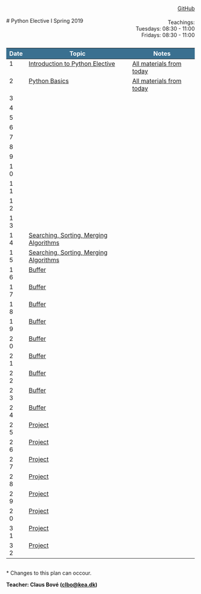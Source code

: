 <head>
  <style> 
    
    h1:first-of-type {display: none;}
    #github {text-align: right; margin:-50px 0 50px 0}
    #teachings {text-align: right; margin: -30px 0 10px 0}
    #tbl {display: inline-table}
    td {vertical-align: top;}
    thead th {background-color: #3a7090; color:#ffffff}
    td:nth-child(1) {/*text-align:center*/ padding-right: 20% }
  </style>
</head>
# Python Elective I Spring 2019

<div id="github"><a href="https://github.com/python-elective-1-spring-2019/">GitHub</a>
</div>

<div id="teachings">
  Teachings: <br> Tuesdays: 08:30 - 11:00<br>Fridays: 08:30 - 11:00<br> 
</div>

<table id="tbl">
  <thead>
  <tr>
      <th>Date</th>
      <th>Topic</th>
      <th>Notes</th>
  </tr>
  </thead>
  <tbody>
  <tr>
      <td>1</td>
      <td>    
        <a href="https://github.com/python-elective-1-spring-2019/day1_intro">Introduction to Python Elective</a></td>
    <td><a href="https://github.com/python-elective-1-spring-2019?utf8=%E2%9C%93&q=day_1">All materials from today</a></td>
  </tr>
  
  <tr>  
      <td>2</td>
      <td>
        <a href="">Python Basics</a></td>
      <td><a href="https://github.com/python-elective-1-spring-2019?utf8=%E2%9C%93&q=day_2">All materials from today</a></td>
  </tr>
  
  <tr >
      <td>3</td>
      <td>
        <a href=""></a>
      </td>
      <td></td>
  </tr>
  
  <tr>    
      <td>4</td>
      <td>
         <a href=""></a>
      </td>
      <td></td>
  </tr>
  
  <tr>
      <td>5</td>
      <td>
        <a href=""></a>
      </td>
      <td></td>
  </tr>  
  
  <tr>    
      <td>6</td> 
      <td>
        <a href=""></a>
      </td>
      <td></td>
  </tr>

  <tr>     
      <td>7</td>
      <td>
        <a href=""></a>
      </td>
      <td></td>
  </tr>
  
  <tr>      
      <td>8</td>
      <td>
        <a href=""></a>
      </td>
      <td></td>
  </tr>

  <tr>
      <td>9</td>
      <td>
        <a href=""></a>
      </td>
      <td></td>
  </tr>
  
  <tr>   
      <td>10</td>
      <td>
        <a href=""></a>
      </td>
      <td></td>
  </tr>
  
  <tr>  
      <td>11</td>
      <td>
        <a href=""></a>
      </td>
      <td></td>
  </tr>
  <tr> 
      <td>12</td>
      <td>
        <a href=""></a>
      </td>
      <td></td>
  </tr>
  
  <tr>  
      <td>13</td>
      <td>
        <a href=""></a>
      </td>
      <td></td>
  </tr>
  
  <tr> 
      <td>14</td>
      <td>
        <a href="">Searching, Sorting, Merging Algorithms</a>
      </td>
      <td></td>
  </tr>

  <tr>  
      <td>15</td>
      <td>
        <a href="">Searching, Sorting, Merging Algorithms</a>
      </td>
      <td></td>
  </tr>
  
  <tr> 
      <td>16</td>
      <td><a href="">Buffer</a></td>
      <td></td>
  </tr>
  <tr>
      <td>17</td>
      <td><a href="">Buffer</a></td>
      <td></td>
  </tr>
  <tr>
      <td>18</td>
      <td><a href="">Buffer</a></td>
      <td></td>
  </tr>
  <tr> 
      <td>19</td>
      <td><a href="">Buffer</a></td>
      <td></td>
  </tr>
  <tr>
      <td>20</td>
      <td><a href="">Buffer</a></td>
      <td></td>
  </tr>
  <tr>
      <td>21</td>
      <td><a href="">Buffer</a></td>
      <td></td>
  </tr>
  <tr>
      <td>22</td>
      <td><a href="">Buffer</a></td>
      <td></td>
  </tr>
  <tr>
      <td>23</td>
      <td><a href="">Buffer</a></td>
      <td></td>
  </tr>
  <tr>
      <td>24</td>
      <td><a href="">Buffer</a></td>
      <td></td>
  </tr>
  <tr>
      <td>25</td>
      <td><a href="">Project</a></td>
      <td></td>
  </tr>
  <tr>
      <td>26</td>
      <td><a href="">Project</a></td>
      <td></td>
  </tr>
  <tr>
      <td>27</td>
      <td><a href="">Project</a></td>
      <td></td>
  </tr>
  <tr>
      <td>28</td>
      <td><a href="">Project</a></td>
      <td></td>
  </tr>
  <tr>    
      <td>29</td>
      <td><a href="">Project</a></td>
      <td></td>
  </tr>
  <tr>
      <td>20</td>
      <td><a href="">Project</a></td>
      <td></td>
  </tr>
  <tr>
      <td>31</td>
      <td><a href="">Project</a></td>
      <td></td>
  </tr>
  <tr>
      <td>32</td>
      <td><a href="">Project</a></td>
      <td></td>
  </tr>

  </tbody>
</table>
            
\* Changes to this plan can occour. <br>

__Teacher: Claus Bové (clbo@kea.dk)__

<script>
 var dates = [

        {week : 1, date : '19/2'}, 
        {week : 1, date : '22/2'}, 

        {week : 2, date : '26/2'}, 
        {week : 2, date : '1/3'}, 

        // go agile
        {week : 3, date : '5/3'}, 
        {week : 3, date : '8/3'},

        {week : 4, date : '12/3'}, 
        {week : 4, date : '15/3'},

        {week : 5, date : '19/3'}, 
        {week : 5, date : '22/3'}, 

        {week : 6, date : '26/3'}, 
        {week : 6, date : '29/3'}, 

        {week : 7, date : '2/4'}, 
        {week : 7, date : '5/4'},

        {week : 8, date : '9/4'},
        {week : 8, date : '12/4'},

        // week 9 Easter
        {week : 9, date : '23/4'},        
        {week : 9, date : '26/4'},

        {week : 10, date : '30/4'},
        {week : 10, date : '3/5'},

        {week : 11, date : '7/5'},
        {week : 11, date : '10/5'},

        {week : 12, date : '14/5'},
        {week : 12, date : '17/5'},

        {week : 13, date : '21/5'},
        {week : 13, date : '24/5'},

        {week : 14, date : '28/5'},
        {week : 14, date : '31/5'},

        {week : 15, date : '4/6'},
        {week : 15, date : '7/6'}

    ]; 
  
 var table = document.getElementById("tbl");  
 var rows = table.getElementsByTagName("tr");
 
 for(i = 1; i < rows.length; i++){

     if(rows[i].getAttribute("class") === 'holliday'){
        i++;   
     }

      var tds = rows[i].getElementsByTagName("td"); 
      tds[0].innerHTML= dates[i-1].date + ' - 2019'; 
      // tds[1].innerHTML= dates[i-1].date + ' - 2018';  
    } 
 
</script>
